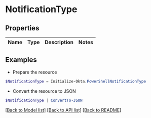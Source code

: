 # NotificationType
## Properties

Name | Type | Description | Notes
------------ | ------------- | ------------- | -------------

## Examples

- Prepare the resource
```powershell
$NotificationType = Initialize-Okta.PowerShellNotificationType 
```

- Convert the resource to JSON
```powershell
$NotificationType | ConvertTo-JSON
```

[[Back to Model list]](../README.md#documentation-for-models) [[Back to API list]](../README.md#documentation-for-api-endpoints) [[Back to README]](../README.md)

